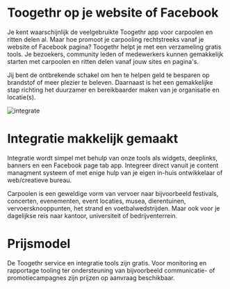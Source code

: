 # Toogethr op je website of Facebook

Je kent waarschijnlijk de veelgebruikte Toogethr app voor carpoolen en ritten delen al. Maar hoe promoot je carpooling rechtstreeks vanaf je website of Facebook pagina? Toogethr helpt je met een verzameling gratis tools. Je bezoekers, community leden of medewerkers kunnen gemakkelijk starten met carpoolen en ritten delen vanaf jouw sites en pagina's.

Jij bent de ontbrekende schakel om hen te helpen geld te besparen op brandstof of meer plezier te beleven. Daarnaast is het een gemakkelijke stap richting het duurzamer en bereikbaarder maken van je organisatie en locatie(s).

![integrate](http://www.toogethr.com/sites/default/files/1/header-developer-3.jpg)

# Integratie makkelijk gemaakt

Integratie wordt simpel met behulp van onze tools als widgets, deeplinks, banners en een Facebook page tab app. Integreer direct vanuit je content managment systeem of met enige hulp van je eigen in-huis ontwikkelaar of web/creatieve bureau.

Carpoolen is een geweldige vorm van vervoer naar bijvoorbeeld festivals, concerten, evenementen, event locaties, musea, dierentuinen, vervoersknooppunten, het strand en voetbalwedstrijden. Maar ook voor je dagelijkse reis naar kantoor, universiteit of bedrijventerrein.

# Prijsmodel

De Toogethr service en integratie tools zijn gratis. Voor monitoring en rapportage tooling ter ondersteuning van bijvoorbeeld communicatie- of promotiecampagnes zijn prijzen op aanvraag beschikbaar.  
